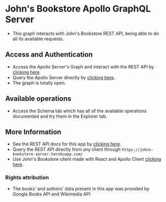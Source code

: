 # John's Bookstore Apollo GraphQL Server
* This graph interacts with John's Bookstore REST API, being able to do all its available requests.

## Access and Authentication
* Access the Apollo Server's Graph and interact with the REST API by [clicking here](https://studio.apollographql.com/graph/johns-bookstore-graph-5vul3/home?variant=current).
* Query the Apollo Server directly by [clicking here](https://johns-bookstore-graphql-server.herokuapp.com/).
* The graph is totally open.

## Available operations
* Access the Schema tab which has all of the available operations documented and try them in the Explorer tab.

## More Information
* See the REST API docs for this app by [clicking here](https://johns-bookstore-server.herokuapp.com/).
* Query the REST API directly from any client through `https://johns-bookstore-server.herokuapp.com/`
* Use John's Bookstore client made with React and Apollo Client [clicking here](https://johns-bookstore-client.herokuapp.com/).

### Rights attribution
* The books' and authors' data present in this app was provided by Google Books API and Wikimedia API